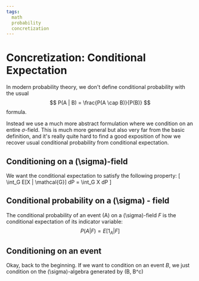 ```yaml
---
tags:
  math
  probability
  concretization
---
```

# Concretization: Conditional Expectation
In modern probability theory, we don't define conditional probability with the usual
$$
P(A | B) = \frac{P(A \cap B)}{P(B)}
$$
formula.

Instead we use a much more abstract formulation where we condition on an entire $\sigma$-field. This is much more general but also very far from the basic definition, and it's really quite hard to find a good exposition of how we recover usual conditional probability from conditional expectation.

## Conditioning on a \(\sigma\)-field
We want the conditional expectation to satisfy the following property:
\[
    \int_G E[X | \mathcal{G}] dP = \int_G X dP
\]

## Conditional probability on a \(\sigma\) - field
The conditional probability of an event \(A\) on a \(\sigma\)-field $F$ is the conditional expectation of its indicator variable:
$$
P(A| F) = E[1_A | F]
$$


## Conditioning on an event
Okay, back to the beginning. If we want to condition on an event $B$, we just condition on the \(\sigma\)-algebra generated by \(B, B^c\)
